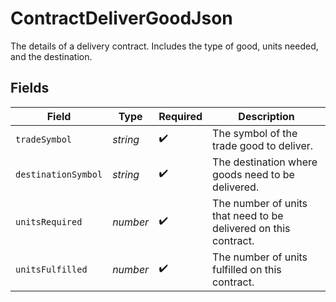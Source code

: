 # ContractDeliverGoodJson

The details of a delivery contract. Includes the type of good, units needed, and the destination.


## Fields

| Field                                                           | Type                                                            | Required                                                        | Description                                                     |
| --------------------------------------------------------------- | --------------------------------------------------------------- | --------------------------------------------------------------- | --------------------------------------------------------------- |
| `tradeSymbol`                                                   | *string*                                                        | :heavy_check_mark:                                              | The symbol of the trade good to deliver.                        |
| `destinationSymbol`                                             | *string*                                                        | :heavy_check_mark:                                              | The destination where goods need to be delivered.               |
| `unitsRequired`                                                 | *number*                                                        | :heavy_check_mark:                                              | The number of units that need to be delivered on this contract. |
| `unitsFulfilled`                                                | *number*                                                        | :heavy_check_mark:                                              | The number of units fulfilled on this contract.                 |